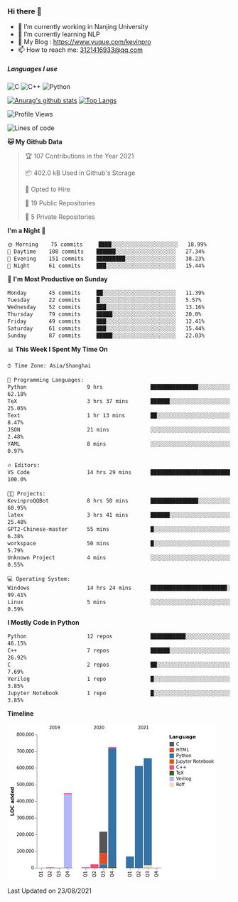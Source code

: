 ### Hi there 👋

- 🔭 I’m currently working in Nanjing University
- 🌱 I’m currently learning NLP
- 👯 My Blog : https://www.yuque.com/kevinpro
- 📫 How to reach me: 3121416933@qq.com

##### Languages I use
![C](https://img.shields.io/badge/-C-000000?style=flat&logo=c)
![C++](https://img.shields.io/badge/-C++-000000?style=flat&logo=c%2B%2B)
![Python](https://img.shields.io/badge/-Python-000000?style=flat&logo=python)

[![Anurag's github stats](https://github-readme-stats.vercel.app/api?username=Ricardokevins)](https://github.com/anuraghazra/github-readme-stats)
[![Top Langs](https://github-readme-stats.vercel.app/api/top-langs/?username=Ricardokevins)](https://github.com/anuraghazra/github-readme-stats)

<!--START_SECTION:waka-->
![Profile Views](http://img.shields.io/badge/Profile%20Views-1-blue)

![Lines of code](https://img.shields.io/badge/From%20Hello%20World%20I%27ve%20Written-2.8%20million%20lines%20of%20code-blue)

**🐱 My Github Data** 

> 🏆 107 Contributions in the Year 2021
 > 
> 📦 402.0 kB Used in Github's Storage 
 > 
> 💼 Opted to Hire
 > 
> 📜 19 Public Repositories 
 > 
> 🔑 5 Private Repositories  
 > 
**I'm a Night 🦉** 

```text
🌞 Morning    75 commits     ████░░░░░░░░░░░░░░░░░░░░░   18.99% 
🌆 Daytime    108 commits    ██████░░░░░░░░░░░░░░░░░░░   27.34% 
🌃 Evening    151 commits    █████████░░░░░░░░░░░░░░░░   38.23% 
🌙 Night      61 commits     ███░░░░░░░░░░░░░░░░░░░░░░   15.44%

```
📅 **I'm Most Productive on Sunday** 

```text
Monday       45 commits     ██░░░░░░░░░░░░░░░░░░░░░░░   11.39% 
Tuesday      22 commits     █░░░░░░░░░░░░░░░░░░░░░░░░   5.57% 
Wednesday    52 commits     ███░░░░░░░░░░░░░░░░░░░░░░   13.16% 
Thursday     79 commits     █████░░░░░░░░░░░░░░░░░░░░   20.0% 
Friday       49 commits     ███░░░░░░░░░░░░░░░░░░░░░░   12.41% 
Saturday     61 commits     ███░░░░░░░░░░░░░░░░░░░░░░   15.44% 
Sunday       87 commits     █████░░░░░░░░░░░░░░░░░░░░   22.03%

```


📊 **This Week I Spent My Time On** 

```text
⌚︎ Time Zone: Asia/Shanghai

💬 Programming Languages: 
Python                   9 hrs               ███████████████░░░░░░░░░░   62.18% 
TeX                      3 hrs 37 mins       ██████░░░░░░░░░░░░░░░░░░░   25.05% 
Text                     1 hr 13 mins        ██░░░░░░░░░░░░░░░░░░░░░░░   8.47% 
JSON                     21 mins             ░░░░░░░░░░░░░░░░░░░░░░░░░   2.48% 
YAML                     8 mins              ░░░░░░░░░░░░░░░░░░░░░░░░░   0.97%

🔥 Editors: 
VS Code                  14 hrs 29 mins      █████████████████████████   100.0%

🐱‍💻 Projects: 
KevinproQQBot            8 hrs 50 mins       ███████████████░░░░░░░░░░   60.95% 
latex                    3 hrs 41 mins       ██████░░░░░░░░░░░░░░░░░░░   25.48% 
GPT2-Chinese-master      55 mins             █░░░░░░░░░░░░░░░░░░░░░░░░   6.38% 
workspace                50 mins             █░░░░░░░░░░░░░░░░░░░░░░░░   5.79% 
Unknown Project          4 mins              ░░░░░░░░░░░░░░░░░░░░░░░░░   0.55%

💻 Operating System: 
Windows                  14 hrs 24 mins      ████████████████████████░   99.41% 
Linux                    5 mins              ░░░░░░░░░░░░░░░░░░░░░░░░░   0.59%

```

**I Mostly Code in Python** 

```text
Python                   12 repos            ███████████░░░░░░░░░░░░░░   46.15% 
C++                      7 repos             ██████░░░░░░░░░░░░░░░░░░░   26.92% 
C                        2 repos             ██░░░░░░░░░░░░░░░░░░░░░░░   7.69% 
Verilog                  1 repo              █░░░░░░░░░░░░░░░░░░░░░░░░   3.85% 
Jupyter Notebook         1 repo              █░░░░░░░░░░░░░░░░░░░░░░░░   3.85%

```


**Timeline**

![Chart not found](https://raw.githubusercontent.com/Ricardokevins/Ricardokevins/master/charts/bar_graph.png) 


 Last Updated on 23/08/2021
<!--END_SECTION:waka-->

